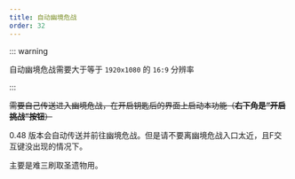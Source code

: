```yaml
---
title: 自动幽境危战
order: 32
---
```


::: warning 

自动幽境危战需要大于等于 `1920x1080` 的 `16:9` 分辨率

:::


~~需要自己传送进入幽境危战，在开启钥匙后的界面上启动本功能（**右下角是“开启挑战”按钮**）~~

0.48 版本会自动传送并前往幽境危战。但是请不要离幽境危战入口太近，且F交互键没出现的情况下。

主要是难三刷取圣遗物用。
